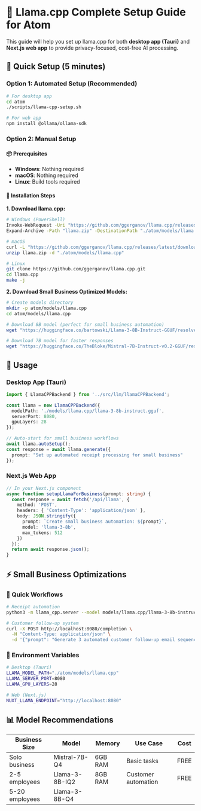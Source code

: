 # 🦙 Llama.cpp Complete Setup Guide for Atom

This guide will help you set up llama.cpp for both **desktop app (Tauri)** and **Next.js web app** to provide privacy-focused, cost-free AI processing.

## 🎯 Quick Setup (5 minutes)

### Option 1: Automated Setup (Recommended)
```bash
# For desktop app
cd atom
./scripts/llama-cpp-setup.sh

# For web app
npm install @ollama/ollama-sdk
```

### Option 2: Manual Setup

#### 📦 Prerequisites
- **Windows**: Nothing required
- **macOS**: Nothing required  
- **Linux**: Build tools required

#### 🔧 Installation Steps

**1. Download llama.cpp:**
```bash
# Windows (PowerShell)
Invoke-WebRequest -Uri "https://github.com/ggerganov/llama.cpp/releases/latest/download/llama-b1708-bin-win-avx-x64.zip" -OutFile "llama.zip"
Expand-Archive -Path "llama.zip" -DestinationPath "./atom/models/llama.cpp"

# macOS 
curl -L "https://github.com/ggerganov/llama.cpp/releases/latest/download/llama-b1708-bin-macos-arm64.zip" -o "llama.zip"
unzip llama.zip -d "./atom/models/llama.cpp"

# Linux
git clone https://github.com/ggerganov/llama.cpp.git
cd llama.cpp
make -j
```

**2. Download Small Business Optimized Models:**

```bash
# Create models directory
mkdir -p atom/models/llama.cpp
cd atom/models/llama.cpp

# Download 8B model (perfect for small business automation)
wget "https://huggingface.co/bartowski/Llama-3-8B-Instruct-GGUF/resolve/main/Llama-3-8B-Instruct-IQ2_M.gguf" -O "llama-3-8b-instruct.gguf"

# Download 7B model for faster responses
wget "https://huggingface.co/TheBloke/Mistral-7B-Instruct-v0.2-GGUF/resolve/main/mistral-7b-instruct-v0.2.Q4_K_M.gguf" -O "mistral-7b-instruct.gguf"
```

## 🚀 Usage

### Desktop App (Tauri)
```typescript
import { LlamaCPPBackend } from '../src/llm/llamaCPPBackend';

const llama = new LlamaCPPBackend({
  modelPath: './models/llama.cpp/llama-3-8b-instruct.gguf',
  serverPort: 8080,
  gpuLayers: 28
});

// Auto-start for small business workflows
await llama.autoSetup();
const response = await llama.generate({
  prompt: "Set up automated receipt processing for small business"
});
```

### Next.js Web App
```typescript
// In your Next.js component
async function setupLlamaForBusiness(prompt: string) {
  const response = await fetch('/api/llama', {
    method: 'POST',
    headers: { 'Content-Type': 'application/json' },
    body: JSON.stringify({
      prompt: `Create small business automation: ${prompt}`,
      model: 'llama-3-8b',
      max_tokens: 512
    })
  });
  return await response.json();
}
```

## ⚡ Small Business Optimizations

### 🎯 Quick Workflows
```bash
# Receipt automation
python3 -m llama_cpp.server --model models/llama.cpp/llama-3-8b-instruct.gguf --host 0.0.0.0 --port 8080

# Customer follow-up system
curl -X POST http://localhost:8080/completion \
  -H "Content-Type: application/json" \
  -d '{"prompt": "Generate 3 automated customer follow-up email sequences for a 5-employee service business", "max_tokens": 1024}'
```

### 🔧 Environment Variables
```bash
# Desktop (Tauri)
LLAMA_MODEL_PATH="./atom/models/llama.cpp"
LLAMA_SERVER_PORT=8080
LLAMA_GPU_LAYERS=28

# Web (Next.js)
NUXT_LLAMA_ENDPOINT="http://localhost:8080"
```

## 📊 Model Recommendations

| **Business Size** | **Model** | **Memory** | **Use Case** | **Cost** |
|-------------------|-----------|------------|--------------|----------|
| Solo business | Mistral-7B-Q4 | 6GB RAM | Basic tasks | FREE |
| 2-5 employees | Llama-3-8B-IQ2 | 8GB RAM | Customer automation | FREE |
| 5-20 employees | Llama-3-8B-Q4